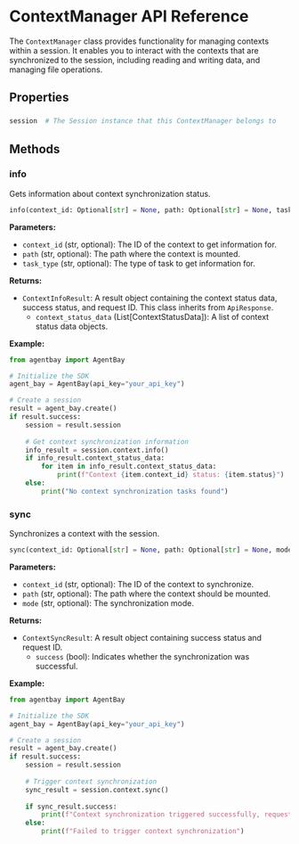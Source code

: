 # ContextManager API Reference

The `ContextManager` class provides functionality for managing contexts within a session. It enables you to interact with the contexts that are synchronized to the session, including reading and writing data, and managing file operations.

## Properties

### 

```python
session  # The Session instance that this ContextManager belongs to
```

## Methods

### info

Gets information about context synchronization status.

```python
info(context_id: Optional[str] = None, path: Optional[str] = None, task_type: Optional[str] = None) -> ContextInfoResult
```

**Parameters:**
- `context_id` (str, optional): The ID of the context to get information for.
- `path` (str, optional): The path where the context is mounted.
- `task_type` (str, optional): The type of task to get information for.

**Returns:**
- `ContextInfoResult`: A result object containing the context status data, success status, and request ID. This class inherits from `ApiResponse`.
  - `context_status_data` (List[ContextStatusData]): A list of context status data objects.

**Example:**
```python
from agentbay import AgentBay

# Initialize the SDK
agent_bay = AgentBay(api_key="your_api_key")

# Create a session
result = agent_bay.create()
if result.success:
    session = result.session
    
    # Get context synchronization information
    info_result = session.context.info()
    if info_result.context_status_data:
        for item in info_result.context_status_data:
            print(f"Context {item.context_id} status: {item.status}")
    else:
        print("No context synchronization tasks found")
```

### sync

Synchronizes a context with the session.

```python
sync(context_id: Optional[str] = None, path: Optional[str] = None, mode: Optional[str] = None) -> ContextSyncResult
```

**Parameters:**
- `context_id` (str, optional): The ID of the context to synchronize.
- `path` (str, optional): The path where the context should be mounted.
- `mode` (str, optional): The synchronization mode.

**Returns:**
- `ContextSyncResult`: A result object containing success status and request ID.
  - `success` (bool): Indicates whether the synchronization was successful.

**Example:**
```python
from agentbay import AgentBay

# Initialize the SDK
agent_bay = AgentBay(api_key="your_api_key")

# Create a session
result = agent_bay.create()
if result.success:
    session = result.session
    
    # Trigger context synchronization
    sync_result = session.context.sync()
    
    if sync_result.success:
        print(f"Context synchronization triggered successfully, request ID: {sync_result.request_id}")
    else:
        print(f"Failed to trigger context synchronization")